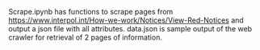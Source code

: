 Scrape.ipynb has functions to scrape pages from https://www.interpol.int/How-we-work/Notices/View-Red-Notices and output a json file with all attributes. data.json is sample output of the web crawler for retrieval of 2 pages of information.
